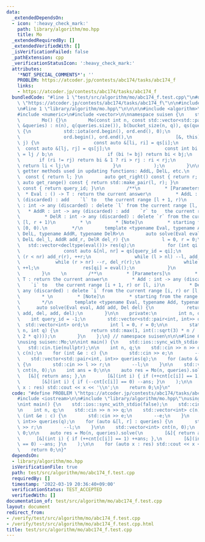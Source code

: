 ```yaml
---
data:
  _extendedDependsOn:
  - icon: ':heavy_check_mark:'
    path: library/algorithm/mo.hpp
    title: Mo
  _extendedRequiredBy: []
  _extendedVerifiedWith: []
  _isVerificationFailed: false
  _pathExtension: cpp
  _verificationStatusIcon: ':heavy_check_mark:'
  attributes:
    '*NOT_SPECIAL_COMMENTS*': ''
    PROBLEM: https://atcoder.jp/contests/abc174/tasks/abc174_f
    links:
    - https://atcoder.jp/contests/abc174/tasks/abc174_f
  bundledCode: "#line 1 \"test/src/algorithm/mo/abc174_f.test.cpp\"\n#define PROBLEM\
    \ \"https://atcoder.jp/contests/abc174/tasks/abc174_f\"\n\n#include <iostream>\n\
    \n#line 1 \"library/algorithm/mo.hpp\"\n\n\n\n#include <algorithm>\n#include <cmath>\n\
    #include <numeric>\n#include <vector>\n\nnamespace suisen {\n    struct Mo {\n\
    \        Mo() {}\n        Mo(const int n, const std::vector<std::pair<int, int>>\
    \ &queries) : n(n), q(queries.size()), b(bucket_size(n, q)), qs(queries), ord(q)\
    \ {\n            std::iota(ord.begin(), ord.end(), 0);\n            std::sort(\n\
    \                ord.begin(), ord.end(),\n                [&, this](int i, int\
    \ j) {\n                    const auto &[li, ri] = qs[i];\n                  \
    \  const auto &[lj, rj] = qs[j];\n                    const int bi = li / b, bj\
    \ = lj / b;\n                    if (bi != bj) return bi < bj;\n             \
    \       if (ri != rj) return bi & 1 ? ri > rj : ri < rj;\n                   \
    \ return li < lj;\n                }\n            );\n        }\n\n        //\
    \ getter methods used in updating functions: AddL, DelL, etc.\n        auto get_left()\
    \  const { return l; }\n        auto get_right() const { return r; }\n       \
    \ auto get_range() const { return std::make_pair(l, r); }\n        auto get_query_id()\
    \ const { return query_id; }\n\n        /**\n         * [Parameters]\n       \
    \  * Eval : () -> T : return the current answer\n         * AddL : int -> any\
    \ (discarded) : add    `l` to   the current range [l + 1, r)\n         * DelL\
    \ : int -> any (discarded) : delete `l` from the current range [l, r)\n      \
    \   * AddR : int -> any (discarded) : add    `r` to   the current range [l, r)\n\
    \         * DelR : int -> any (discarded) : delete `r` from the current range\
    \ [l, r + 1)\n         * \n         * [Note]\n         * starting from the range\
    \ [0, 0).\n         */\n        template <typename Eval, typename AddL, typename\
    \ DelL, typename AddR, typename DelR>\n        auto solve(Eval eval, AddL add_l,\
    \ DelL del_l, AddR add_r, DelR del_r) {\n            l = 0, r = 0;\n         \
    \   std::vector<decltype(eval())> res(q);\n            for (int qi : ord) {\n\
    \                const auto &[nl, nr] = qs[query_id = qi];\n                while\
    \ (r < nr) add_r(r), ++r;\n                while (l > nl) --l, add_l(l);\n   \
    \             while (r > nr) --r, del_r(r);\n                while (l < nl) del_l(l),\
    \ ++l;\n                res[qi] = eval();\n            }\n            return res;\n\
    \        }\n    \n        /**\n         * [Parameters]\n         * Eval : () ->\
    \ T : return the current answer\n         * Add : int -> any (discarded) : add\
    \    `i` to   the current range [i + 1, r) or [l, i)\n         * Del : int ->\
    \ any (discarded) : delete `i` from the current range [i, r) or [l, i + 1)\n \
    \        * \n         * [Note]\n         * starting from the range [0, 0).\n \
    \        */\n        template <typename Eval, typename Add, typename Del>\n  \
    \      auto solve(Eval eval, Add add, Del del) {\n            return solve(eval,\
    \ add, del, add, del);\n        }\n\n    private:\n        int n, q, b;\n    \
    \    int query_id = -1;\n        std::vector<std::pair<int, int>> qs;\n      \
    \  std::vector<int> ord;\n        int l = 0, r = 0;\n\n        static int bucket_size(int\
    \ n, int q) {\n            return std::max(1, int(::sqrt(3) * n / ::sqrt(std::max(1,\
    \ 2 * q))));\n        }\n    };\n} // namespace suisen\n\n\n#line 6 \"test/src/algorithm/mo/abc174_f.test.cpp\"\
    \nusing suisen::Mo;\n\nint main() {\n    std::ios::sync_with_stdio(false);\n \
    \   std::cin.tie(nullptr);\n\n    int n, q;\n    std::cin >> n >> q;\n    std::vector<int>\
    \ c(n);\n    for (int &e : c) {\n        std::cin >> e;\n        --e;\n    }\n\
    \    std::vector<std::pair<int, int>> queries(q);\n    for (auto &[l, r] : queries)\
    \ {\n        std::cin >> l >> r;\n        --l;\n    }\n\n    std::vector<int>\
    \ cnt(n, 0);\n    int ans = 0;\n\n    auto res = Mo(n, queries).solve(\n     \
    \   [&]{ return ans; },\n        [&](int i) { if (++cnt[c[i]] == 1) ++ans; },\n\
    \        [&](int i) { if (--cnt[c[i]] == 0) --ans; }\n    );\n\n    for (auto\
    \ x : res) std::cout << x << '\\n';\n    return 0;\n}\n"
  code: "#define PROBLEM \"https://atcoder.jp/contests/abc174/tasks/abc174_f\"\n\n\
    #include <iostream>\n\n#include \"library/algorithm/mo.hpp\"\nusing suisen::Mo;\n\
    \nint main() {\n    std::ios::sync_with_stdio(false);\n    std::cin.tie(nullptr);\n\
    \n    int n, q;\n    std::cin >> n >> q;\n    std::vector<int> c(n);\n    for\
    \ (int &e : c) {\n        std::cin >> e;\n        --e;\n    }\n    std::vector<std::pair<int,\
    \ int>> queries(q);\n    for (auto &[l, r] : queries) {\n        std::cin >> l\
    \ >> r;\n        --l;\n    }\n\n    std::vector<int> cnt(n, 0);\n    int ans =\
    \ 0;\n\n    auto res = Mo(n, queries).solve(\n        [&]{ return ans; },\n  \
    \      [&](int i) { if (++cnt[c[i]] == 1) ++ans; },\n        [&](int i) { if (--cnt[c[i]]\
    \ == 0) --ans; }\n    );\n\n    for (auto x : res) std::cout << x << '\\n';\n\
    \    return 0;\n}"
  dependsOn:
  - library/algorithm/mo.hpp
  isVerificationFile: true
  path: test/src/algorithm/mo/abc174_f.test.cpp
  requiredBy: []
  timestamp: '2022-03-19 20:36:40+09:00'
  verificationStatus: TEST_ACCEPTED
  verifiedWith: []
documentation_of: test/src/algorithm/mo/abc174_f.test.cpp
layout: document
redirect_from:
- /verify/test/src/algorithm/mo/abc174_f.test.cpp
- /verify/test/src/algorithm/mo/abc174_f.test.cpp.html
title: test/src/algorithm/mo/abc174_f.test.cpp
---
```

